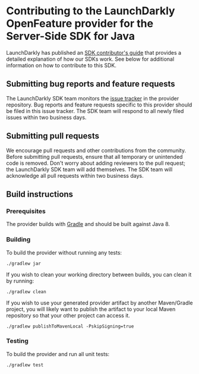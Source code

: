 # Contributing to the LaunchDarkly OpenFeature provider for the Server-Side SDK for Java
 
LaunchDarkly has published an [SDK contributor's guide](https://docs.launchdarkly.com/sdk/concepts/contributors-guide) that provides a detailed explanation of how our SDKs work. See below for additional information on how to contribute to this SDK.
 
## Submitting bug reports and feature requests
 
The LaunchDarkly SDK team monitors the [issue tracker](https://github.com/launchdarkly/openfeature-java-server/issues) in the provider repository. Bug reports and feature requests specific to this provider should be filed in this issue tracker. The SDK team will respond to all newly filed issues within two business days.
 
## Submitting pull requests
 
We encourage pull requests and other contributions from the community. Before submitting pull requests, ensure that all temporary or unintended code is removed. Don't worry about adding reviewers to the pull request; the LaunchDarkly SDK team will add themselves. The SDK team will acknowledge all pull requests within two business days.
 
## Build instructions
 
### Prerequisites
 
The provider builds with [Gradle](https://gradle.org/) and should be built against Java 8.

### Building

To build the provider without running any tests:
```
./gradlew jar
```

If you wish to clean your working directory between builds, you can clean it by running:
```
./gradlew clean
```

If you wish to use your generated provider artifact by another Maven/Gradle project, you will likely want to publish the artifact to your local Maven repository so that your other project can access it.
```
./gradlew publishToMavenLocal -PskipSigning=true
```

### Testing
 
To build the provider and run all unit tests:
```
./gradlew test
```

